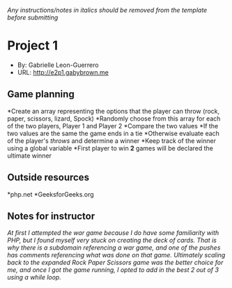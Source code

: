 _Any instructions/notes in italics should be removed from the template before submitting_

# Project 1
+ By: Gabrielle Leon-Guerrero
+ URL: <http://e2p1.gabybrown.me>

## Game planning
*Create an array representing the options that the player can throw (rock, paper, scissors, lizard, Spock) 
*Randomly choose from this array for each of the two players, Player 1 and Player 2 
*Compare the two values 
    *If the two values are the same the game ends in a tie 
    *Otherwise evaluate each of the player's _throws_ and determine a winner 
*Keep track of the winner using a global variable 
*First player to win __2__ games will be declared the ultimate winner 

## Outside resources
*php.net 
*GeeksforGeeks.org  

## Notes for instructor
*At first I attempted the war game because I do have some familiarity with PHP, but I found myself very stuck on creating the deck of cards. That is why there is a subdomain referencing a war game, and one of the pushes has comments referencing what was done on that game.*
*Ultimately scaling back to the expanded Rock Paper Scissors game was the better choice for me, and once I got the game running, I opted to add in the best 2 out of 3 using a while loop.* 